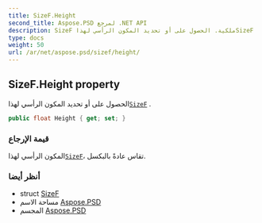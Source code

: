 ```yaml
---
title: SizeF.Height
second_title: Aspose.PSD لمرجع .NET API
description: SizeF ملكية. الحصول على أو تحديد المكون الرأسي لهذاSizeF .
type: docs
weight: 50
url: /ar/net/aspose.psd/sizef/height/
---
```

## SizeF.Height property

الحصول على أو تحديد المكون الرأسي لهذا[`SizeF`](../) .

```csharp
public float Height { get; set; }
```

### قيمة الإرجاع

المكون الرأسي لهذا[`SizeF`](../)، تقاس عادةً بالبكسل.

### أنظر أيضا

* struct [SizeF](../)
* مساحة الاسم [Aspose.PSD](../../sizef/)
* المجسم [Aspose.PSD](../../../)


